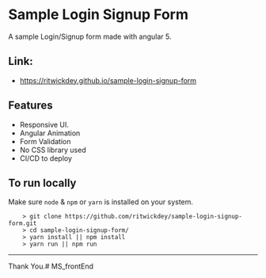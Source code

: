 # Sample Login Signup Form

A sample Login/Signup form made with angular 5.

## Link: 
-  https://ritwickdey.github.io/sample-login-signup-form


## Features
- Responsive UI.
- Angular Animation
- Form Validation
- No CSS library used
- CI/CD to deploy

## To run locally 

Make sure `node` & `npm` or `yarn` is installed on your system.

```
    > git clone https://github.com/ritwickdey/sample-login-signup-form.git
    > cd sample-login-signup-form/
    > yarn install || npm install
    > yarn run || npm run
```
----------
Thank You.# MS_frontEnd
